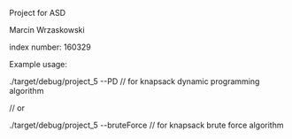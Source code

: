 Project for ASD

Marcin Wrzaskowski

index number: 160329

Example usage: 

./target/debug/project_5 --PD // for knapsack dynamic programming algorithm

// or

./target/debug/project_5 --bruteForce // for knapsack brute force algorithm